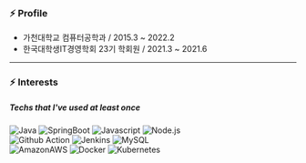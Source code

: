 ### ⚡ Profile

- 가천대학교 컴퓨터공학과 / 2015.3 ~ 2022.2
- 한국대학생IT경영학회 23기 학회원 / 2021.3 ~ 2021.6

***

### ⚡ Interests
##### Techs that I've used at least once
![Java](https://img.shields.io/badge/Java-007396?style=flat&logo=Java)
![SpringBoot](https://img.shields.io/badge/SpringBoot-6DB33F?style=flat&logo=SpringBoot)
![Javascript](https://img.shields.io/badge/Javascript-2088FF?style=flat&logo=Javascript)
![Node.js](https://img.shields.io/badge/Node.js-339933?style=flat&logo=Node.js)<br>
![Github Action](https://img.shields.io/badge/GithubActions-2088FF?style=flat&logo=GithubActions)
![Jenkins](https://img.shields.io/badge/Jenkins-D24939?style=flat&logo=Jenkins)
![MySQL](https://img.shields.io/badge/MySQL-4479A1?style=flat&logo=MySQL)<br>
![AmazonAWS](https://img.shields.io/badge/AmazonAWS-232F3E?style=flat&logo=AmazonAWS)
![Docker](https://img.shields.io/badge/Docker-2496ED?style=flat&logo=Docker)
![Kubernetes](https://img.shields.io/badge/Kubernetes-326CE5?style=flat&logo=Kubernetes)

<!--
**skehdxhd96/skehdxhd96** is a ✨ _special_ ✨ repository because its `README.md` (this file) appears on your GitHub profile.

Here are some ideas to get you started:

- 🔭 I’m currently working on ...
- 🌱 I’m currently learning ...
- 👯 I’m looking to collaborate on ...
- 🤔 I’m looking for help with ...
- 💬 Ask me about ...
- 📫 How to reach me: ...
- 😄 Pronouns: ...
- ⚡ Fun fact: ...
-->
